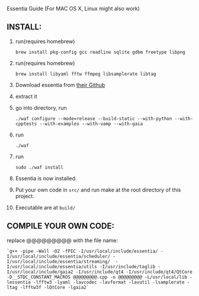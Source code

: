 Essentia Guide (For MAC OS X, Linux might also work)

## INSTALL:

1. run(requires homebrew)
	
	`brew install pkg-config gcc readline sqlite gdbm freetype libpng`

2. run(requires homebrew)

	`brew install libyaml fftw ffmpeg libsamplerate libtag`


3. Download essentia from [their Github](https://github.com/MTG/essentia/archive/master.zip)

4. extract it

5. go into directory, run
	
	`./waf configure --mode=release --build-static --with-python --with-cpptests --with-examples --with-vamp --with-gaia`

6. run

	`./waf`

7. run 

	`sudo ./waf install`

8. Essentia is now installed. 

9. Put your own code in `src/` and run make at the root directory of this project.

12. Executable are at `build/`

## COMPILE YOUR OWN CODE:

replace @@@@@@@@@ with the file name:

	`g++ -pipe -Wall -O2 -fPIC -I/usr/local/include/essentia/ -I/usr/local/include/essentia/scheduler/ -I/usr/local/include/essentia/streaming/  -I/usr/local/include/essentia/utils -I/usr/include/taglib -I/usr/local/include/gaia2 -I/usr/include/qt4 -I/usr/include/qt4/QtCore -D__STDC_CONSTANT_MACROS @@@@@@@@@.cpp -o @@@@@@@@@ -L/usr/local/lib -lessentia -lfftw3 -lyaml -lavcodec -lavformat -lavutil -lsamplerate -ltag -lfftw3f -lQtCore -lgaia2`

